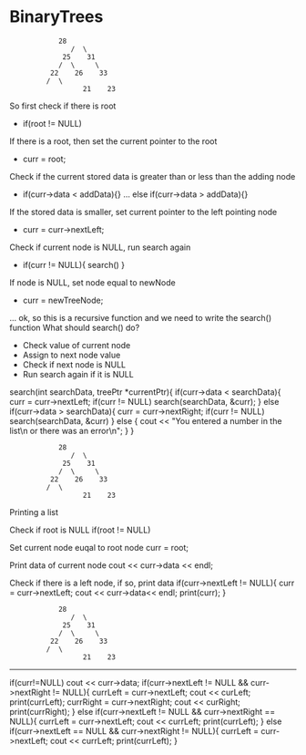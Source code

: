 # BinaryTrees
			
				28
			       /  \
			     25    31
			    /  \     \
			  22    26    33
			 /  \           
                      21    23

So first check if there is root
- if(root != NULL)

If there is a root, then set the current pointer to the root
- curr = root; 

Check if the current stored data is greater than or less than the adding node
- if(curr->data < addData){} ... else if(curr->data > addData){}

If the stored data is smaller, set current pointer to the left pointing node
- curr = curr->nextLeft; 

Check if current node is NULL, run search again
- if(curr != NULL){ search() }

If node is NULL, set node equal to newNode
- curr = newTreeNode; 

... ok, so this is a recursive function and we need to write the search() function
What should search() do?
- Check value of current node
- Assign to next node value
- Check if next node is NULL
- Run search again if it is NULL

search(int searchData, treePtr *currentPtr){
	if(curr->data < searchData){
		curr = curr->nextLeft; 
		if(curr != NULL)
		search(searchData, &curr); 
	} else if(curr->data > searchData){
		curr = curr->nextRight; 
		if(curr != NULL)
		search(searchData, &curr)
	} else { 
		cout << "You entered a number in the list\n
		or there was an error\n";
	}
}


	
				28
			       /  \
			     25    31
			    /  \     \
			  22    26    33
			 /  \           
                      21    23
 		
Printing a list

Check if root is NULL
if(root != NULL)

Set current node euqal to root node
curr = root; 

Print data of current node
cout  << curr->data << endl; 

Check if there is a left node, if so, print data
if(curr->nextLeft != NULL){
	curr = curr->nextLeft; 
	cout << curr->data<< endl;
	print(curr);
}

				28
			       /  \
			     25    31
			    /  \     \
			  22    26    33
			 /  \           
                      21    23

----------------
if(curr!=NULL)
cout << curr->data; 
if(curr->nextLeft != NULL && curr->nextRight != NULL){ 
	currLeft = curr->nextLeft; 
	cout << curLeft; 
	print(currLeft); 
	currRight = curr->nextRight;
	cout << curRight; 
	print(currRight); 
} else if(curr->nextLeft != NULL && curr->nextRight == NULL){
	currLeft = curr->nextLeft;
	cout << currLeft; 
	print(currLeft);
} else if(curr->nextLeft == NULL && curr->nextRight != NULL){
	currLeft = curr->nextLeft;
	cout << currLeft; 
	print(currLeft);
}
